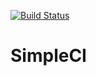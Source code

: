 [![Build Status](https://travis-ci.com/Nelozx/SimpleCI.svg?branch=master)](https://travis-ci.com/Nelozx/SimpleCI)
# SimpleCI
